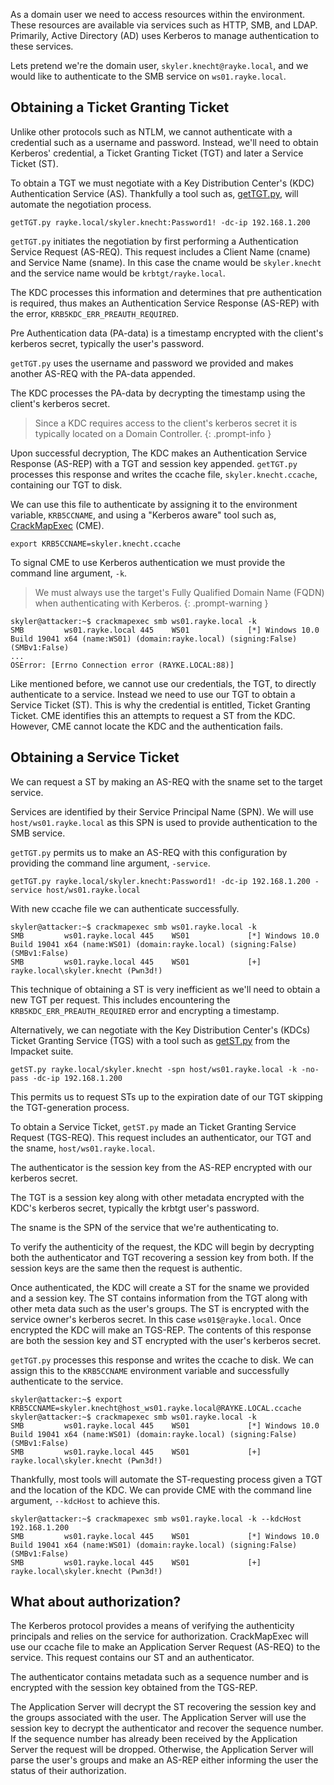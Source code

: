 As a domain user we need to access resources within the environment. These resources are available via services such as HTTP, SMB, and LDAP. Primarily, Active Directory (AD) uses Kerberos to manage authentication to these services. 

Lets pretend we're the domain user, `skyler.knecht@rayke.local`, and we would like to authenticate to the SMB service on `ws01.rayke.local`.

## Obtaining a Ticket Granting Ticket

Unlike other protocols such as NTLM, we cannot authenticate with a credential such as a username and password. Instead, we'll need to obtain Kerberos' credential, a Ticket Granting Ticket (TGT) and later a Service Ticket (ST).

To obtain a TGT we must negotiate with a Key Distribution Center's (KDC) Authentication Service (AS). Thankfully a tool such as, [getTGT.py](https://github.com/fortra/impacket/blob/master/examples/getTGT.py), will automate the negotiation process.

```console
getTGT.py rayke.local/skyler.knecht:Password1! -dc-ip 192.168.1.200 
```

`getTGT.py` initiates the negotiation by first performing a Authentication Service Request (AS-REQ). This request includes a Client Name (cname) and Service Name (sname). In this case the cname would be `skyler.knecht` and the service name would be `krbtgt/rayke.local`. 

The KDC processes this information and determines that pre authentication is required, thus makes an Authentication Service Response (AS-REP) with the error, `KRB5KDC_ERR_PREAUTH_REQUIRED`.

Pre Authentication data (PA-data) is a timestamp encrypted with the client's kerberos secret, typically the user's password. 

`getTGT.py` uses the username and password we provided and makes another AS-REQ with the PA-data appended. 

The KDC processes the PA-data by decrypting the timestamp using the client's kerberos secret.

> Since a KDC requires access to the client's kerberos secret it is typically located on a Domain Controller. 
{: .prompt-info }

Upon successful decryption, The KDC makes an Authentication Service Response (AS-REP) with a TGT and session key appended. `getTGT.py` processes this response and writes the ccache file, `skyler.knecht.ccache`, containing our TGT to disk.

We can use this file to authenticate by assigning it to the environment variable, `KRB5CCNAME`, and using a "Kerberos aware" tool such as, [CrackMapExec](https://github.com/Porchetta-Industries/CrackMapExec) (CME).



```console
export KRB5CCNAME=skyler.knecht.ccache
```

To signal CME to use Kerberos authentication we must provide the command line argument, `-k`. 

> We must always use the target's Fully Qualified Domain Name (FQDN) when authenticating with Kerberos.
{: .prompt-warning }

```
skyler@attacker:~$ crackmapexec smb ws01.rayke.local -k
SMB         ws01.rayke.local 445    WS01             [*] Windows 10.0 Build 19041 x64 (name:WS01) (domain:rayke.local) (signing:False) (SMBv1:False)
... 
OSError: [Errno Connection error (RAYKE.LOCAL:88)]
```

Like mentioned before, we cannot use our credentials, the TGT, to directly authenticate to a service. Instead we need to use our TGT to obtain a Service Ticket (ST). This is why the credential is entitled, Ticket Granting Ticket. CME identifies this an attempts to request a ST from the KDC. However, CME cannot locate the KDC and the authentication fails.


## Obtaining a Service Ticket

We can request a ST by making an AS-REQ with the sname set to the target service.

Services are identified by their Service Principal Name (SPN). We will use `host/ws01.rayke.local` as this SPN is used to provide authentication to the SMB service. 

`getTGT.py` permits us to make an AS-REQ with this configuration by providing the command line argument, `-service`.

```console
getTGT.py rayke.local/skyler.knecht:Password1! -dc-ip 192.168.1.200 -service host/ws01.rayke.local
```

With new ccache file we can authenticate successfully. 

```
skyler@attacker:~$ crackmapexec smb ws01.rayke.local -k
SMB         ws01.rayke.local 445    WS01             [*] Windows 10.0 Build 19041 x64 (name:WS01) (domain:rayke.local) (signing:False) (SMBv1:False)
SMB         ws01.rayke.local 445    WS01             [+] rayke.local\skyler.knecht (Pwn3d!)
```

This technique of obtaining a ST is very inefficient as we'll need to obtain a new TGT per request. This includes encountering the `KRB5KDC_ERR_PREAUTH_REQUIRED` error and encrypting a timestamp. 

Alternatively, we can negotiate with the Key Distribution Center's (KDCs) Ticket Granting Service (TGS) with a tool such as [getST.py](https://github.com/fortra/impacket/blob/master/examples/getST.py) from the Impacket suite.


```console
getST.py rayke.local/skyler.knecht -spn host/ws01.rayke.local -k -no-pass -dc-ip 192.168.1.200
```

This permits us to request STs up to the expiration date of our TGT skipping the TGT-generation process. 

To obtain a Service Ticket, `getST.py` made an Ticket Granting Service Request (TGS-REQ). This request includes an authenticator, our TGT and the sname, `host/ws01.rayke.local`. 

The authenticator is the session key from the AS-REP encrypted with our kerberos secret. 

The TGT is a session key along with other metadata encrypted with the KDC's kerberos secret, typically the krbtgt user's password.

The sname is the SPN of the service that we're authenticating to. 

To verify the authenticity of the request, the KDC will begin by decrypting both the authenticator and TGT recovering a session key from both. If the session keys are the same then the request is authentic.

Once authenticated, the KDC will create a ST for the sname we provided and a session key. The ST contains information from the TGT along with other meta data such as the user's groups. The ST is encrypted with the service owner's kerberos secret. In this case `ws01$@rayke.local`. Once encrypted the KDC will make an TGS-REP. The contents of this response are both the session key and ST encrypted with the user's kerberos secret. 

`getTGT.py` processes this response and writes the ccache to disk. We can assign this to the `KRB5CCNAME` environment variable and successfully authenticate to the service. 

```
skyler@attacker:~$ export KRB5CCNAME=skyler.knecht@host_ws01.rayke.local@RAYKE.LOCAL.ccache
skyler@attacker:~$ crackmapexec smb ws01.rayke.local -k
SMB         ws01.rayke.local 445    WS01             [*] Windows 10.0 Build 19041 x64 (name:WS01) (domain:rayke.local) (signing:False) (SMBv1:False)
SMB         ws01.rayke.local 445    WS01             [+] rayke.local\skyler.knecht (Pwn3d!)
```

Thankfully, most tools will automate the ST-requesting process given a TGT and the location of the KDC. We can provide CME with the command line argument, `--kdcHost` to achieve this.

```
skyler@attacker:~$ crackmapexec smb ws01.rayke.local -k --kdcHost 192.168.1.200
SMB         ws01.rayke.local 445    WS01             [*] Windows 10.0 Build 19041 x64 (name:WS01) (domain:rayke.local) (signing:False) (SMBv1:False)
SMB         ws01.rayke.local 445    WS01             [+] rayke.local\skyler.knecht (Pwn3d!)
```

## What about authorization?

The Kerberos protocol provides a means of verifying the authenticity principals and relies on the service for authorization. CrackMapExec will use our ccache file to make an Application Server Request (AS-REQ) to the service. This request contains our ST and an authenticator. 

The authenticator contains metadata such as a sequence number and is encrypted with the session key obtained from the TGS-REP. 

The Application Server will decrypt the ST recovering the session key and the groups associated with the user. The Application Server will use the session key to decrypt the authenticator and recover the sequence number. If the sequence number has already been received by the Application Server the request will be dropped. Otherwise, the Application Server will parse the user's groups and make an AS-REP either informing the user the status of their authorization.
